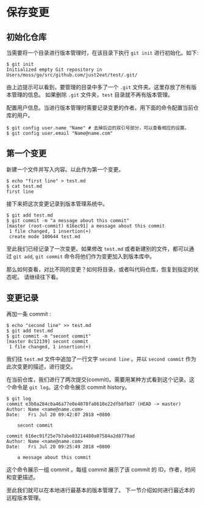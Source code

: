 # 保存变更

## 初始化仓库

当需要将一个目录进行版本管理时，在该目录下执行 `git init` 进行初始化。如下:

```shell
$ git init
Initialized empty Git repository in Users/moss/go/src/github.com/just2eat/test/.git/
```

由上边提示可以看到，要管理的目录中多了一个 `.git` 文件夹。这里存放了所有版本管理的信息。
如果删除 `.git` 文件夹，`test` 目录就不再有版本管理。

配置用户信息。当进行版本管理时需要记录变更的作者。用下面的命令配置当前仓库的用户。

```shell
$ git config user.name "Name" # 去掉后边的双引号部分，可以查看相应的设置。
$ git config user.email "Name@name.com"
```

## 第一个变更

新建一个文件并写入内容。以此作为第一个变更。

```shell
$ echo "first line" > test.md
$ cat test.md 
first line
```

接下来把这次变更记录到版本管理系统中。

```shell
$ git add test.md 
$ git commit -m "a message about this commit"
[master (root-commit) 616ec91] a message about this commit
 1 file changed, 1 insertion(+)
 create mode 100644 test.md
```

至此我们已经记录了一次变更。如果修改 `test.md` 或者新建别的文件，都可以通过 `git add`, `git commit` 命令将他们作为变更加入到版本库中。

那么如何查看，对比不同的变更？如何将目录，或者叫代码仓库，恢复到指定的状态呢。
请继续往下看。

## 变更记录

再加一条 commit :

```shell
$ echo "second line" >> test.md 
$ git add test.md 
$ git commit -m "secont commit"
[master 8c12139] secont commit
 1 file changed, 1 insertion(+)
```

我们往 `test.md` 文件中追加了一行文字 `second line` 。并以 `second commit` 作为此次变更的描述，进行提交。

在当前仓库，我们进行了两次提交(commit)。需要用某种方式看到这个记录。这个命令是 `git log`。这个命令展示 commit history。

```shell
$ git log
commit e3b0a284c0a46a77e0e4078fa8610e22dfb8fb87 (HEAD -> master)
Author: Name <name@name.com>
Date:   Fri Jul 20 09:42:07 2018 +0800

    secont commit

commit 616ec91f25e7b7abe83214480a07584a2d8779ad
Author: Name <name@name.com>
Date:   Fri Jul 20 09:25:49 2018 +0800

    a message about this commit
```

这个命令展示一组 commit 。每组 commit 展示了该 commit 的 ID，作者，时间和变更描述。

至此我们就可以在本地进行最基本的版本管理了。
下一节介绍如何进行最近本的远程版本管理。